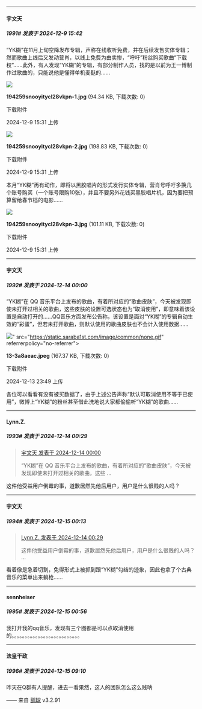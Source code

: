 ﻿
*****

####  宇文天  
##### 1991#       发表于 2024-12-9 15:42

“YK糊”在11月上旬空降发布专辑，声称在线收听免费，并在后续发售实体专辑；然而歌曲上线后又发动营肖，以线上免费为由卖惨，“呼吁”粉丝购买歌曲“下载权”......此外，有人发现“YK糊”的专辑，有部分制作人员，找的是以前为王一博制作过歌曲的，只能说他是懂得单机麦麸的......

<img src="https://img.saraba1st.com/forum/202412/09/153136btotxota4iiq0a4e.jpg" referrerpolicy="no-referrer">

<strong>194259snooyitycl28vkpn-1.jpg</strong> (94.34 KB, 下载次数: 0)

下载附件

2024-12-9 15:31 上传

<img src="https://img.saraba1st.com/forum/202412/09/153137uy99bn3ojyzjxunu.jpg" referrerpolicy="no-referrer">

<strong>194259snooyitycl28vkpn-2.jpg</strong> (198.83 KB, 下载次数: 0)

下载附件

2024-12-9 15:31 上传

本月“YK糊”再有动作，即将以黑胶唱片的形式发行实体专辑，营肖号呼吁多换几个账号购买（一个账号限购10张），并且不要另外花钱买黑胶唱片机，因为要把预算留给春节档的电影......

<img src="https://img.saraba1st.com/forum/202412/09/153137zn1sd59klkhh7z1k.jpg" referrerpolicy="no-referrer">

<strong>194259snooyitycl28vkpn-3.jpg</strong> (101.11 KB, 下载次数: 0)

下载附件

2024-12-9 15:31 上传

*****

####  宇文天  
##### 1992#       发表于 2024-12-14 00:00

“YK糊”在 QQ 音乐平台上发布的歌曲，有着所对应的“歌曲皮肤”，今天被发现即使未打开过相关的歌曲，这些皮肤的设置可选状态也为“取消使用”，即意味着该设置是自动打开的......QQ音乐方面发布公告称，该设置是面对“YK糊”的专辑自动生效的“彩蛋”，但若未打开歌曲，则默认使用的歌曲皮肤也不会计入使用数据......

<img src="https://img.saraba1st.com/forum/202412/13/234918iq5o99xev0fqzjqa.jpeg" referrerpolicy="no-referrer">" src="https://static.saraba1st.com/image/common/none.gif" referrerpolicy="no-referrer">

<strong>13-3a8aeac.jpeg</strong> (167.37 KB, 下载次数: 0)

下载附件

2024-12-13 23:49 上传

各位可以看看有没有被买数据了，由于上述公告声称“默认可取消使用不等于已使用”，微博上“YK糊”的粉丝甚至借此洗地说大家都偷偷听“YK糊”的歌曲......

*****

####  Lynn.Z.  
##### 1993#       发表于 2024-12-14 00:29

<blockquote><a href="httphttps://bbs.saraba1st.com/2b/forum.php?mod=redirect&amp;goto=findpost&amp;pid=66921009&amp;ptid=2021226" target="_blank">宇文天 发表于 2024-12-14 00:00</a>

“YK糊”在 QQ 音乐平台上发布的歌曲，有着所对应的“歌曲皮肤”，今天被发现即使未打开过相关的歌曲，这些 ...</blockquote>
这件他受益用户倒霉的事，道歉居然先他后用户，用户是什么很贱的人吗？


*****

####  宇文天  
##### 1994#       发表于 2024-12-15 00:13

<blockquote><a href="httphttps://bbs.saraba1st.com/2b/forum.php?mod=redirect&amp;goto=findpost&amp;pid=66921137&amp;ptid=2021226" target="_blank">Lynn.Z. 发表于 2024-12-14 00:29</a>

这件他受益用户倒霉的事，道歉居然先他后用户，用户是什么很贱的人吗？ ...</blockquote>
看着像是急着切割，免得形式上被抓到跟“YK糊”勾结的迹象，因此也拿了个古典音乐的菜单出来躺枪......

*****

####  sennheiser  
##### 1995#       发表于 2024-12-15 00:56

我打开我的qq音乐，发现有三个图都是可以点取消使用的。。。。。。。。。。。。。。。。。。。。。。。。。。

*****

####  法皇干政  
##### 1996#       发表于 2024-12-15 09:10

昨天在Q群有人提醒，进去一看果然，这人的团队怎么这么贱呐

—— 来自 [鹅球](https://www.pgyer.com/GcUxKd4w) v3.2.91

